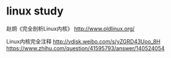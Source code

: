 # linux study
赵炯《完全剖析Linux内核》
http://www.oldlinux.org/

Linux内核完全注释
http://vdisk.weibo.com/s/yZGRD43Uoo_8H
https://www.zhihu.com/question/41595793/answer/140524054
